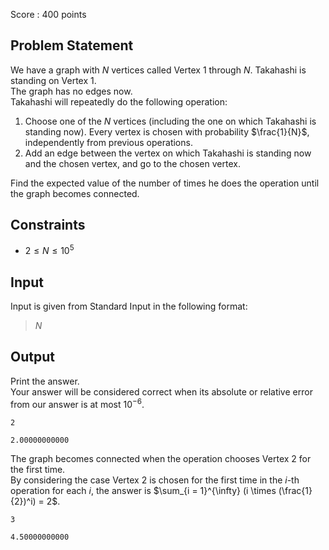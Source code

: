 Score : $400$ points

## Problem Statement

We have a graph with $N$ vertices called Vertex $1$ through $N$. Takahashi is standing on Vertex $1$.<br>
The graph has no edges now.<br>
Takahashi will repeatedly do the following operation:

1. Choose one of the $N$ vertices (including the one on which Takahashi is standing now). Every vertex is chosen with probability $\frac{1}{N}$, independently from previous operations.
2. Add an edge between the vertex on which Takahashi is standing now and the chosen vertex, and go to the chosen vertex.

Find the expected value of the number of times he does the operation until the graph becomes connected.

## Constraints

- $2 \le N \le 10^5$

## Input

Input is given from Standard Input in the following format:

> $N$

## Output

Print the answer.<br>
Your answer will be considered correct when its absolute or relative error from our answer is at most $10^{-6}$.

```input1
2
```

```output1
2.00000000000
```

The graph becomes connected when the operation chooses Vertex $2$ for the first time.<br>
By considering the case Vertex $2$ is chosen for the first time in the $i$-th operation for each $i$, the answer is $\sum_{i = 1}^{\infty} (i \times (\frac{1}{2})^i) = 2$.

```input2
3
```

```output2
4.50000000000
```